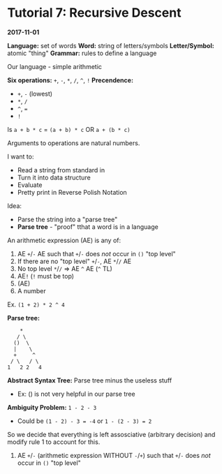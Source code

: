 # Tutorial 7: Recursive Descent
**2017-11-01**

**Language:** set of words
**Word:** string of letters/symbols
**Letter/Symbol:** atomic "thing"
**Grammar:** rules to define a language

Our language - simple arithmetic

__Six operations:__ `+`, `-`, `*`, `/`, `^`, `!`
__Precendence:__
- `+`, `-` (lowest)
- `*`, `/`
- `^`, `=`
- `!`

Is `a + b * c` = `(a + b) * c` OR `a + (b * c)`

Arguments to operations are natural numbers.

I want to:
- Read a string from standard in
- Turn it into data structure
- Evaluate
- Pretty print in Reverse Polish Notation  

Idea:
- Parse the string into a "parse tree"
- **Parse tree** - "proof" tthat a word is in a language

An arithmetic expression (AE) is any of:
1. AE `+`/`-` AE such that `+`/`-` does _not_ occur in `()`   "top level" 
1. If there are no "top level" `+`/`-`, AE `*`/`/` AE 
1. No top level `*`/`/` => AE `^` AE (`^` TL)
1. AE`!` (`!` must be top)
1. (AE)
1. A number

Ex. `(1 + 2) * 2 ^ 4`

**Parse tree:**
```
    *
   / \
  ()  \
  |    \ 
  +     ^
 / \   / \
1   2 2   4
```

**Abstract Syntax Tree:** Parse tree minus the useless stuff
- Ex: () is not very helpful in our parse tree

**Ambiguity Problem:** `1 - 2 - 3`
- Could be `(1 - 2) - 3 = -4` or `1 - (2 - 3) = 2`

So we decide that everything is left assosciative (arbitrary decision) and modify rule 1 to account for this.

1. AE `+`/`-` (arithmetic expression WITHOUT `-`/`+`) such that `+`/`-` does _not_ occur in `()` "top level" 


